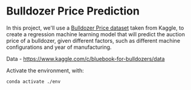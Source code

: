 # Bulldozer Price Prediction

In this project, we'll use a [Bulldozer Price dataset](https://www.kaggle.com/c/bluebook-for-bulldozers/) taken from Kaggle, to create a regression machine learning model that will predict the auction price of a bulldozer, given different factors, such as different machine configurations and year of manufacturing.

Data - https://www.kaggle.com/c/bluebook-for-bulldozers/data


Activate the environment, with:

```bash
conda activate ./env
```
